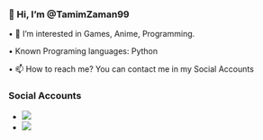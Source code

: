 ### 👋 Hi, I’m @TamimZaman99


• 👀 I’m interested in Games, Anime, Programming.


• Known Programing languages: Python

• 📫 How to reach me? You can contact me in my Social Accounts

### Social Accounts
* <a href="https://t.me/TamimZaman" alt="TamimZaman99!"> <img src="https://aleen42.github.io/badges/src/telegram.svg" /> </a>
* <a href="https://twitter.com/TamimZaman99" alt="TamimZaman99!"> <img src="https://aleen42.github.io/badges/src/twitter.svg" /> </a>
<!---
TamimZaman99/TamimZaman99 is a ✨ special ✨ repository because its `README.md` (this file) appears on your GitHub profile.
You can click the Preview link to take a look at your changes.
--->
